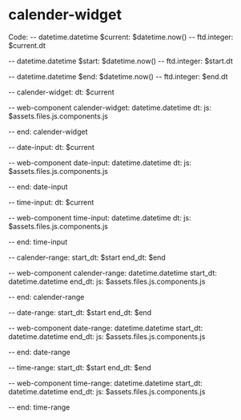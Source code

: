 # calender-widget


Code: 
-- datetime.datetime $current: $datetime.now()
-- ftd.integer: $current.dt

-- datetime.datetime $start: $datetime.now()
-- ftd.integer: $start.dt

-- datetime.datetime $end: $datetime.now()
-- ftd.integer: $end.dt

-- calender-widget:
dt: $current

-- web-component calender-widget:
datetime.datetime dt:
js: $assets.files.js.components.js

-- end: calender-widget

-- date-input:
dt: $current

-- web-component date-input:
datetime.datetime dt:
js: $assets.files.js.components.js

-- end: date-input

-- time-input:
dt: $current

-- web-component time-input:
datetime.datetime dt:
js: $assets.files.js.components.js

-- end: time-input

-- calender-range:
start_dt: $start
end_dt: $end

-- web-component calender-range:
datetime.datetime start_dt:
datetime.datetime end_dt:
js: $assets.files.js.components.js

-- end: calender-range

-- date-range:
start_dt: $start
end_dt: $end

-- web-component date-range:
datetime.datetime start_dt:
datetime.datetime end_dt:
js: $assets.files.js.components.js

-- end: date-range

-- time-range:
start_dt: $start
end_dt: $end

-- web-component time-range:
datetime.datetime start_dt:
datetime.datetime end_dt:
js: $assets.files.js.components.js

-- end: time-range